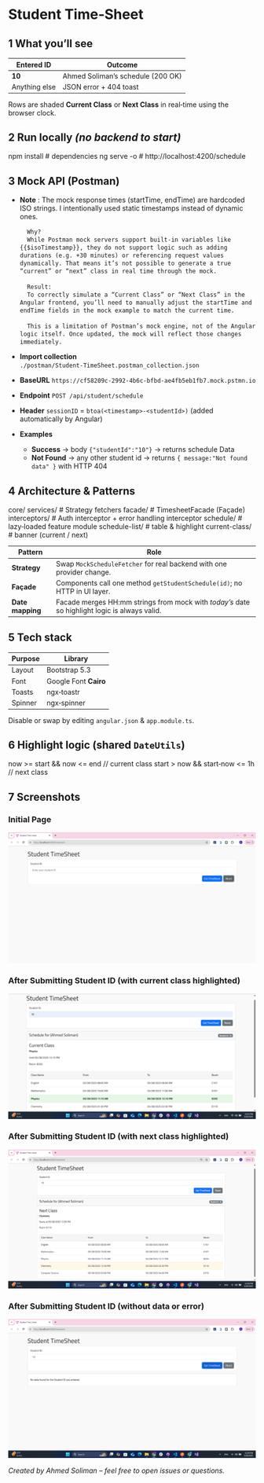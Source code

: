 # Student Time‑Sheet

## 1 What you’ll see

| Entered ID    | Outcome                           |
| ------------- | --------------------------------- |
| **10**        | Ahmed Soliman’s schedule (200 OK) |
| Anything else | JSON error + 404 toast            |

Rows are shaded **Current Class** or **Next Class** in real‑time using the browser clock.

## 2 Run locally _(no backend to start)_

npm install # dependencies
ng serve -o # http://localhost:4200/schedule

## 3 Mock API (Postman)

- **Note** :
        The mock response times (startTime, endTime) are hardcoded ISO strings. I intentionally used static timestamps instead of dynamic ones.

        Why?
        While Postman mock servers support built-in variables like {{$isoTimestamp}}, they do not support logic such as adding durations (e.g. +30 minutes) or referencing request values dynamically. That means it’s not possible to generate a true “current” or “next” class in real time through the mock.

        Result:
        To correctly simulate a “Current Class” or “Next Class” in the Angular frontend, you’ll need to manually adjust the startTime and endTime fields in the mock example to match the current time.

        This is a limitation of Postman’s mock engine, not of the Angular logic itself. Once updated, the mock will reflect those changes immediately.

- **Import collection** `./postman/Student‑TimeSheet.postman_collection.json`
- **BaseURL** `https://cf58209c-2992-4b6c-bfbd-ae4fb5eb1fb7.mock.pstmn.io`
- **Endpoint** `POST /api/student/schedule`
- **Header** `sessionID` = `btoa(<timestamp>-<studentId>)` (added automatically by Angular)
- **Examples**

  - **Success** → body `{"studentId":"10"}` → returns schedule Data
  - **Not Found** → any other student id → returns `{ message:"Not found data" }` with HTTP 404

## 4 Architecture & Patterns

core/
  services/       # Strategy fetchers
  facade/         # TimesheetFacade (Façade)
  interceptors/   # Auth interceptor + error handling interceptor
schedule/         # lazy‑loaded feature module
  schedule-list/  # table & highlight
  current-class/  # banner (current / next)


| Pattern          | Role                                                                                           |
| ---------------- | ---------------------------------------------------------------------------------------------- |
| **Strategy**     | Swap `MockScheduleFetcher` for real backend with one provider change.                          |
| **Façade**       | Components call one method `getStudentSchedule(id)`; no HTTP in UI layer.                      |
| **Date mapping** | Facade merges HH\:mm strings from mock with _today’s_ date so highlight logic is always valid. |


## 5 Tech stack

| Purpose | Library               |
| ------- | --------------------- |
| Layout  | Bootstrap 5.3         |
| Font    | Google Font **Cairo** |
| Toasts  | ngx‑toastr            |
| Spinner | ngx‑spinner           |

Disable or swap by editing `angular.json` & `app.module.ts`.


## 6 Highlight logic (shared `DateUtils`)

now >= start && now <= end      // current class
start > now && start‑now <= 1h  // next class


## 7 Screenshots

### Initial Page
![Initial View](./src/assets/screenshots/init-page.png)

### After Submitting Student ID (with current class highlighted)
![Schedule View](./src/assets/screenshots/current-class.png)

### After Submitting Student ID (with next class highlighted)
![Schedule View](./src/assets/screenshots/next-class.png)

### After Submitting Student ID (without data or error)
![Error View](./src/assets/screenshots/error.png)

_Created by Ahmed Soliman – feel free to open issues or questions._
